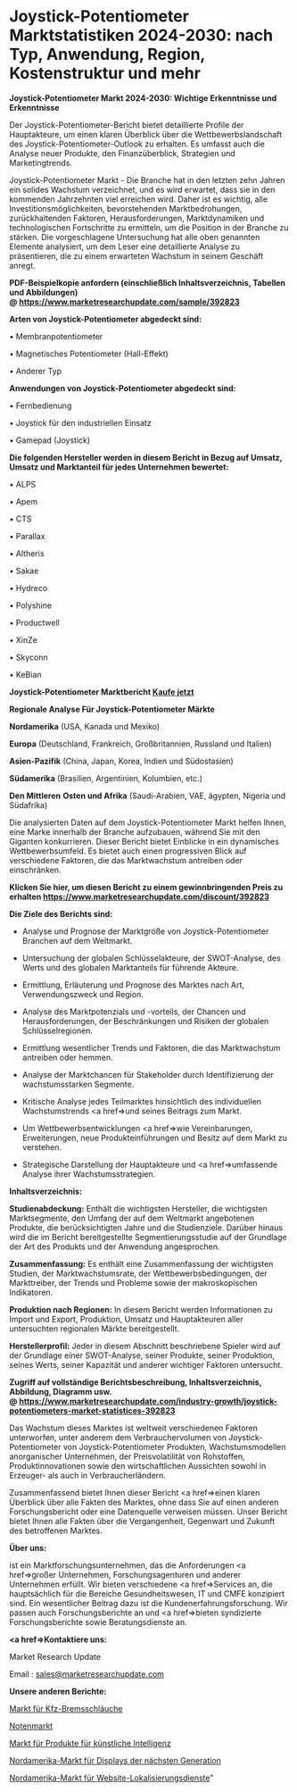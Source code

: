 # Joystick-Potentiometer Marktstatistiken 2024-2030: nach Typ, Anwendung, Region, Kostenstruktur und mehr

<strong>Joystick-Potentiometer Markt 2024-2030: Wichtige Erkenntnisse und Erkenntnisse</strong>

Der Joystick-Potentiometer-Bericht bietet detaillierte Profile der Hauptakteure, um einen klaren Überblick über die Wettbewerbslandschaft des Joystick-Potentiometer-Outlook zu erhalten. Es umfasst auch die Analyse neuer Produkte, den Finanzüberblick, Strategien und Marketingtrends.

Joystick-Potentiometer Markt - Die Branche hat in den letzten zehn Jahren ein solides Wachstum verzeichnet, und es wird erwartet, dass sie in den kommenden Jahrzehnten viel erreichen wird. Daher ist es wichtig, alle Investitionsmöglichkeiten, bevorstehenden Marktbedrohungen, zurückhaltenden Faktoren, Herausforderungen, Marktdynamiken und technologischen Fortschritte zu ermitteln, um die Position in der Branche zu stärken. Die vorgeschlagene Untersuchung hat alle oben genannten Elemente analysiert, um dem Leser eine detaillierte Analyse zu präsentieren, die zu einem erwarteten Wachstum in seinem Geschäft anregt.

<strong><b>PDF-Beispielkopie anfordern (einschließlich Inhaltsverzeichnis, Tabellen und Abbildungen) @ </b></strong><strong><a href=https://www.marketresearchupdate.com/sample/392823><strong>https://www.marketresearchupdate.com/sample/392823</u></a></strong></strong>

<strong>Arten von Joystick-Potentiometer abgedeckt sind:</strong>

• Membranpotentiometer

• Magnetisches Potentiometer (Hall-Effekt)

• Anderer Typ

<strong>Anwendungen von Joystick-Potentiometer abgedeckt sind:</strong>

• Fernbedienung

• Joystick für den industriellen Einsatz

• Gamepad (Joystick)

<strong>Die folgenden Hersteller werden in diesem Bericht in Bezug auf Umsatz, Umsatz und Marktanteil für jedes Unternehmen bewertet:</strong>

• ALPS

• Apem

• CTS

• Parallax

• Altheris

• Sakae

• Hydreco

• Polyshine

• Productwell

• XinZe

• Skyconn

• KeBian

<strong>Joystick-Potentiometer Marktbericht <a href=https://www.marketresearchupdate.com/buynow/392823>Kaufe jetzt</a></strong>

<strong>Regionale Analyse Für Joystick-Potentiometer Märkte</strong>

<strong>Nordamerika</strong> (USA, Kanada und Mexiko)

<strong>Europa</strong> (Deutschland, Frankreich, Großbritannien, Russland und Italien)

<strong>Asien-Pazifik</strong> (China, Japan, Korea, Indien und Südostasien)

<strong>Südamerika</strong> (Brasilien, Argentinien, Kolumbien, etc.)

<strong>Den Mittleren</strong> <strong>Osten und Afrika</strong> (Saudi-Arabien, VAE, ägypten, Nigeria und Südafrika)

Die analysierten Daten auf dem Joystick-Potentiometer Markt helfen Ihnen, eine Marke innerhalb der Branche aufzubauen, während Sie mit den Giganten konkurrieren. Dieser Bericht bietet Einblicke in ein dynamisches Wettbewerbsumfeld. Es bietet auch einen progressiven Blick auf verschiedene Faktoren, die das Marktwachstum antreiben oder einschränken.

<strong>Klicken Sie hier, um diesen Bericht zu einem gewinnbringenden Preis zu erhalten
</strong><strong><a href=https://www.marketresearchupdate.com/discount/392823>https://www.marketresearchupdate.com/discount/392823</b></u></strong></a>

<strong>Die Ziele des Berichts sind:</strong>

- Analyse und Prognose der Marktgröße von Joystick-Potentiometer Branchen auf dem Weltmarkt.

- Untersuchung der globalen Schlüsselakteure, der SWOT-Analyse, des Werts und des globalen Marktanteils für führende Akteure.

- Ermittlung, Erläuterung und Prognose des Marktes nach Art, Verwendungszweck und Region.

- Analyse des Marktpotenzials und -vorteils, der Chancen und Herausforderungen, der Beschränkungen und Risiken der globalen Schlüsselregionen.

- Ermittlung wesentlicher Trends und Faktoren, die das Marktwachstum antreiben oder hemmen.

- Analyse der Marktchancen für Stakeholder durch Identifizierung der wachstumsstarken Segmente.

- Kritische Analyse jedes Teilmarktes hinsichtlich des individuellen Wachstumstrends <a href=>und</a> seines Beitrags zum Markt.

- Um Wettbewerbsentwicklungen <a href=>wie</a> Vereinbarungen, Erweiterungen, neue Produkteinführungen und Besitz auf dem Markt zu verstehen.

- Strategische Darstellung der Hauptakteure und <a href=>umfas</a>sende Analyse ihrer Wachstumsstrategien.

<strong>Inhaltsverzeichnis:</strong>

<strong>Studienabdeckung:</strong> Enthält die wichtigsten Hersteller, die wichtigsten Marktsegmente, den Umfang der auf dem Weltmarkt angebotenen Produkte, die berücksichtigten Jahre und die Studienziele. Darüber hinaus wird die im Bericht bereitgestellte Segmentierungsstudie auf der Grundlage der Art des Produkts und der Anwendung angesprochen.

<strong>Zusammenfassung:</strong> Es enthält eine Zusammenfassung der wichtigsten Studien, der Marktwachstumsrate, der Wettbewerbsbedingungen, der Markttreiber, der Trends und Probleme sowie der makroskopischen Indikatoren.

<strong>Produktion nach Regionen:</strong> In diesem Bericht werden Informationen zu Import und Export, Produktion, Umsatz und Hauptakteuren aller untersuchten regionalen Märkte bereitgestellt.

<strong>Herstellerprofil:</strong> Jeder in diesem Abschnitt beschriebene Spieler wird auf der Grundlage einer SWOT-Analyse, seiner Produkte, seiner Produktion, seines Werts, seiner Kapazität und anderer wichtiger Faktoren untersucht.

<strong><b>Zugriff auf vollständige Berichtsbeschreibung, Inhaltsverzeichnis, Abbildung, Diagramm usw. @ </b></strong><strong><a href=https://www.marketresearchupdate.com/industry-growth/joystick-potentiometers-market-statistices-392823>https://www.marketresearchupdate.com/industry-growth/joystick-potentiometers-market-statistices-392823</a></strong>

Das Wachstum dieses Marktes ist weltweit verschiedenen Faktoren unterworfen, unter anderem dem Verbrauchervolumen von Joystick-Potentiometer von Joystick-Potentiometer Produkten, Wachstumsmodellen anorganischer Unternehmen, der Preisvolatilität von Rohstoffen, Produktinnovationen sowie den wirtschaftlichen Aussichten sowohl in Erzeuger- als auch in Verbraucherländern.

Zusammenfassend bietet Ihnen dieser Bericht <a href=>einen</a> klaren Überblick über alle Fakten des Marktes, ohne dass Sie auf einen anderen Forschungsbericht oder eine Datenquelle verweisen müssen. Unser Bericht bietet Ihnen alle Fakten über die Vergangenheit, Gegenwart und Zukunft des betroffenen Marktes.

<strong>Über uns:</strong>

 ist ein Marktforschungsunternehmen, das die Anforderungen <a href=>großer</a> Unternehmen, Forschungsagenturen und anderer Unternehmen erfüllt. Wir bieten verschiedene <a href=>Services</a> an, die hauptsächlich für die Bereiche Gesundheitswesen, IT und CMFE konzipiert sind. Ein wesentlicher Beitrag dazu ist die Kundenerfahrungsforschung. Wir passen auch Forschungsberichte an und <a href=>bieten</a> syndizierte Forschungsberichte sowie Beratungsdienste an.

<strong><a href=>Kontaktiere uns:</a></strong>

Market Research Update

Email : sales@marketresearchupdate.com

<strong>Unsere anderen Berichte:</strong>

<a href=https://www.linkedin.com/pulse/automobile-brake-hose-market-witness-huge-growth>Markt für Kfz-Bremsschläuche</a>

<a href=https://www.linkedin.com/pulse/sheet-music-market-outlooks-2023-size-players>Notenmarkt</a>

<a href=https://www.linkedin.com/pulse/artificial-intelligence-products-market-size>Markt für Produkte für künstliche Intelligenz</a>

<a href=https://www.linkedin.com/pulse/north-america-next-generation-display-market-size-share>Nordamerika-Markt für Displays der nächsten Generation</a>

<a href=https://www.linkedin.com/pulse/north-america-website-localization-service-market-uz1xf/>Nordamerika-Markt für Website-Lokalisierungsdienste</a>"
